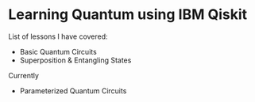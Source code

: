 # Learning Quantum using IBM Qiskit

List of lessons I have covered:
- Basic Quantum Circuits
- Superposition & Entangling States

Currently
- Parameterized Quantum Circuits